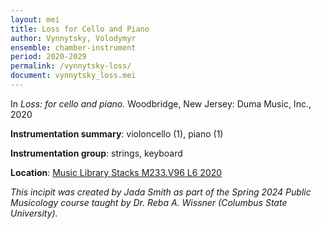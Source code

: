 ```yaml
---
layout: mei
title: Loss for Cello and Piano
author: Vynnytsky, Volodymyr
ensemble: chamber-instrument
period: 2020-2029
permalink: /vynnytsky-loss/
document: vynnytsky_loss.mei
---
```


In *Loss: for cello and piano.* Woodbridge, New Jersey: Duma Music, Inc., 2020

**Instrumentation summary**: violoncello (1), piano (1)

**Instrumentation group**: strings, keyboard

**Location**: <a href="https://tufts.primo.exlibrisgroup.com/permalink/01TUN_INST/1kc9gia/alma991018952479803851" target="_blank">Music Library Stacks M233.V96 L6 2020</a>

*This incipit was created by Jada Smith as part of the Spring 2024 Public Musicology course taught by Dr. Reba A. Wissner (Columbus State University).* 